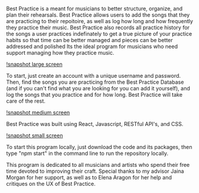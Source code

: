 Best Practice is a meant for musicians to better structure, organize, and plan their rehearsals.
Best Practice allows users to add the songs that they are practicing to their repoitoire, as well as log how long and how frequently they practice their music. Best Practice also records all practice history for the songs a user practices indefinately to get a true picture of your practice habits so that time can be better managed and pieces can be better addressed and polished
Its the ideal program for musicians who need support managing how they practice music.

[!snapshot large screen](./readme-pics/snapshot1)


To start, just create an account with a unique username and password. Then, find the songs you are practicing from the Best Practice Database (and if you can't find what you are looking for you can add it yourself), and log the songs that you practice and for how long. Best Practice will take care of the rest.

[!snapshot medium screen](./readme-pics/snapshot2)

Best Practice was built using React, Javascript, RESTful API's, and CSS.

[!snapshot small screen](./readme-pics/snapshot3)

To start this program locally, just download the code and its packages, then type "npm start" in the command line to run the repository locally.

This program is dedicated to all musicians and artists who spend their free time devoted to improving their craft. Special thanks to my advisor Jaina Morgan for her support, as well as to Elena Aragon for her help and critiques on the UX of Best Practice.